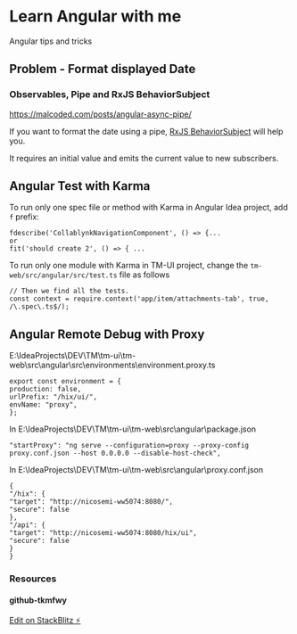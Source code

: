 # Learn Angular with me
Angular tips and tricks

## Problem - Format displayed Date
### Observables, Pipe and RxJS BehaviorSubject
https://malcoded.com/posts/angular-async-pipe/

If you want to format the date using a pipe, [RxJS BehaviorSubject](https://www.learnrxjs.io/learn-rxjs/subjects/behaviorsubject) will help you.

It requires an initial value and emits the current value to new subscribers.

## Angular Test with Karma
To run only one spec file or method with Karma in Angular Idea project, add `f` prefix: 

    fdescribe('CollablynkNavigationComponent', () => {...
    or 
    fit('should create 2', () => { ...

To run only one module with Karma in TM-UI project, change the `tm-web/src/angular/src/test.ts` file as follows

    // Then we find all the tests.
    const context = require.context('app/item/attachments-tab', true, /\.spec\.ts$/);

## Angular Remote Debug with Proxy
E:\IdeaProjects\DEV\TM\tm-ui\tm-web\src\angular\src\environments\environment.proxy.ts

    export const environment = {
    production: false,
    urlPrefix: "/hix/ui/",
    envName: "proxy",
    };

In E:\IdeaProjects\DEV\TM\tm-ui\tm-web\src\angular\package.json

    "startProxy": "ng serve --configuration=proxy --proxy-config proxy.conf.json --host 0.0.0.0 --disable-host-check",

In E:\IdeaProjects\DEV\TM\tm-ui\tm-web\src\angular\proxy.conf.json

    {
    "/hix": {
    "target": "http://nicosemi-ww5074:8080/",
    "secure": false
    },
    "/api": {
    "target": "http://nicosemi-ww5074:8080/hix/ui",
    "secure": false
    }
    }

### Resources
#### github-tkmfwy

[Edit on StackBlitz ⚡️](https://stackblitz.com/edit/github-tkmfwy)
